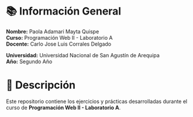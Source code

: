 # 📚 Información General
**Nombre:** Paola Adamari Mayta Quispe  
**Curso:** Programación Web II - Laboratorio A  
**Docente:** Carlo Jose Luis Corrales Delgado

**Universidad:** Universidad Nacional de San Agustín de Arequipa  
**Año:** Segundo Año  

# 📂 Descripción
Este repositorio contiene los ejercicios y prácticas desarrolladas durante el curso de **Programación Web II - Laboratorio A**.  
